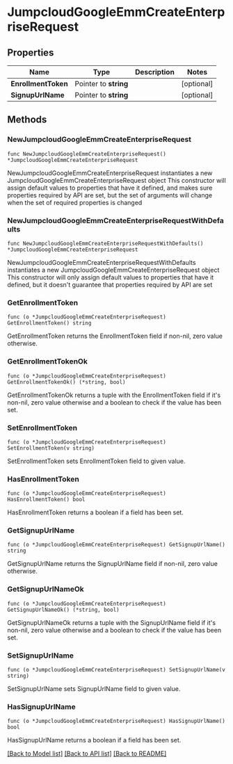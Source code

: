 # JumpcloudGoogleEmmCreateEnterpriseRequest

## Properties

Name | Type | Description | Notes
------------ | ------------- | ------------- | -------------
**EnrollmentToken** | Pointer to **string** |  | [optional] 
**SignupUrlName** | Pointer to **string** |  | [optional] 

## Methods

### NewJumpcloudGoogleEmmCreateEnterpriseRequest

`func NewJumpcloudGoogleEmmCreateEnterpriseRequest() *JumpcloudGoogleEmmCreateEnterpriseRequest`

NewJumpcloudGoogleEmmCreateEnterpriseRequest instantiates a new JumpcloudGoogleEmmCreateEnterpriseRequest object
This constructor will assign default values to properties that have it defined,
and makes sure properties required by API are set, but the set of arguments
will change when the set of required properties is changed

### NewJumpcloudGoogleEmmCreateEnterpriseRequestWithDefaults

`func NewJumpcloudGoogleEmmCreateEnterpriseRequestWithDefaults() *JumpcloudGoogleEmmCreateEnterpriseRequest`

NewJumpcloudGoogleEmmCreateEnterpriseRequestWithDefaults instantiates a new JumpcloudGoogleEmmCreateEnterpriseRequest object
This constructor will only assign default values to properties that have it defined,
but it doesn't guarantee that properties required by API are set

### GetEnrollmentToken

`func (o *JumpcloudGoogleEmmCreateEnterpriseRequest) GetEnrollmentToken() string`

GetEnrollmentToken returns the EnrollmentToken field if non-nil, zero value otherwise.

### GetEnrollmentTokenOk

`func (o *JumpcloudGoogleEmmCreateEnterpriseRequest) GetEnrollmentTokenOk() (*string, bool)`

GetEnrollmentTokenOk returns a tuple with the EnrollmentToken field if it's non-nil, zero value otherwise
and a boolean to check if the value has been set.

### SetEnrollmentToken

`func (o *JumpcloudGoogleEmmCreateEnterpriseRequest) SetEnrollmentToken(v string)`

SetEnrollmentToken sets EnrollmentToken field to given value.

### HasEnrollmentToken

`func (o *JumpcloudGoogleEmmCreateEnterpriseRequest) HasEnrollmentToken() bool`

HasEnrollmentToken returns a boolean if a field has been set.

### GetSignupUrlName

`func (o *JumpcloudGoogleEmmCreateEnterpriseRequest) GetSignupUrlName() string`

GetSignupUrlName returns the SignupUrlName field if non-nil, zero value otherwise.

### GetSignupUrlNameOk

`func (o *JumpcloudGoogleEmmCreateEnterpriseRequest) GetSignupUrlNameOk() (*string, bool)`

GetSignupUrlNameOk returns a tuple with the SignupUrlName field if it's non-nil, zero value otherwise
and a boolean to check if the value has been set.

### SetSignupUrlName

`func (o *JumpcloudGoogleEmmCreateEnterpriseRequest) SetSignupUrlName(v string)`

SetSignupUrlName sets SignupUrlName field to given value.

### HasSignupUrlName

`func (o *JumpcloudGoogleEmmCreateEnterpriseRequest) HasSignupUrlName() bool`

HasSignupUrlName returns a boolean if a field has been set.


[[Back to Model list]](../README.md#documentation-for-models) [[Back to API list]](../README.md#documentation-for-api-endpoints) [[Back to README]](../README.md)


